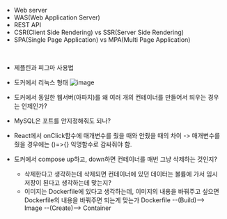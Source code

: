* Web server
* WAS(Web Application Server)
* REST API
* CSR(Client Side Rendering) vs SSR(Server Side Rendering)
* SPA(Single Page Application) vs MPA(Multi Page Application)
<br/>


* 제플린과 피그마 사용법


* 도커에서 리눅스 형태
![image](https://user-images.githubusercontent.com/107205708/212620369-9db838e1-c74b-4650-af0d-b6ce9c815ed7.png)

* 도커에서 동일한 웹서버(아파치)를 왜 여러 개의 컨테이너를 만들어서 띄우는 경우는 언제인가?

* MySQL은 포트를 안지정해줘도 되나?
* React에서 onClick함수에 매개변수를 줬을 때와 안줬을 때의 차이 -> 매개변수를 줬을 경우에는 ()=>{} 익명함수로 감싸줘야 함.
* 도커에서 compose up하고, down하면 컨테이너를 매번 그냥 삭제하는 것인지? 
  * 삭제한다고 생각하는데 삭제되면 컨테이너에 있던 데이터는 볼륨에 가서 임시저장이 된다고 생각하는데 맞는지?
  * 이미지는 Dockerfile에 있다고 생각하는데, 이미지의 내용을 바꿔주고 싶으면 Dockerfile의 내용을 바꿔주면 되는게 맞는가
Dockerfile --(Build)--> Image --(Create)--> Container
